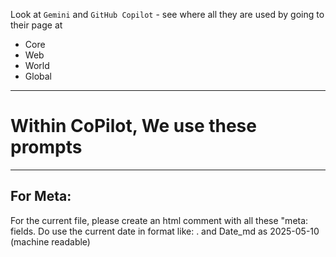 Look at `Gemini` and `GitHub Copilot` - see where all they are used by going to their page at

* Core
* Web
* World
* Global

---

# Within CoPilot, We use these prompts

---

## For Meta:

For the current file, please create an html comment with all these "meta: fields. Do use the current date in format like: . and Date_md as 2025-05-10 (machine readable)

<!--//meta
About: 
Description: 
Primary Keyword: 
Related Keywords: 
Long-Tail Keywords: 
Date: 
Date_mr: 
Prompted By: `Imran`
Meta Author: `GitHub Copilot`
//meta-->
